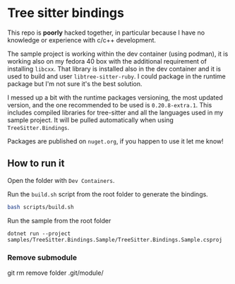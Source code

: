 # Tree sitter bindings

This repo is **poorly** hacked together, in particular because I have no knowledge or experience with c/c++ development.

The sample project is working within the dev container (using podman), it is working also on my fedora 40 box with the additional requirement of installing `libcxx`.
That library is installed also in the dev container and it is used to build and user `libtree-sitter-ruby`. I could package in the runtime package but I'm not sure it's the best solution.

I messed up a bit with the runtime packages versioning, the most updated version, and the one recommended to be used is `0.20.8-extra.1`. This includes compiled libraries for tree-sitter and all the languages used in my sample project. It will be pulled automatically when using `TreeSitter.Bindings`.

Packages are published on `nuget.org`, if you happen to use it let me know!

## How to run it

Open the folder with `Dev Containers`.

Run the `build.sh` script from the root folder to generate the bindings. 

```bash
bash scripts/build.sh
```

Run the sample from the root folder

```
dotnet run --project samples/TreeSitter.Bindings.Sample/TreeSitter.Bindings.Sample.csproj 
```

### Remove submodule

git rm <submodule name>
remove folder .git/module/<submodule name>